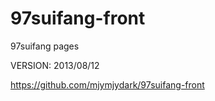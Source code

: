 97suifang-front
===============

97suifang pages

VERSION: 2013/08/12

https://github.com/mjymjydark/97suifang-front


